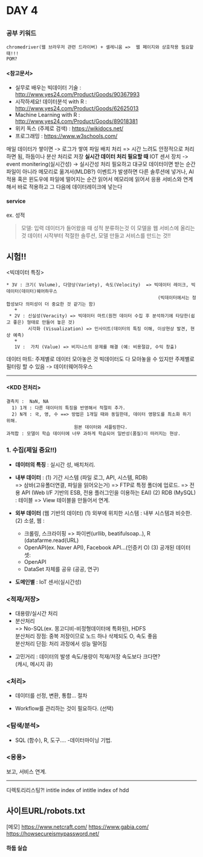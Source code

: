 # DAY 4
## 

### 공부 키워드
```
chromedriver(웹 브라우저 관련 드라이버) + 셀레니움 =>  웹 페이지와 상호작용 필요할 때!!!
POM?
```

#### <참고문서>
* 실무로 배우는 빅데이터 기술 : http://www.yes24.com/Product/Goods/90367993
* 시작하세요! 데이터분석 with R : http://www.yes24.com/Product/Goods/62625013
* Machine Learning with R : http://www.yes24.com/Product/Goods/89018381
* 위키 독스 (주제로 검색) : https://wikidocs.net/
* 프로그래밍 : https://www.w3schools.com/

매일 데이터가 쌓이면 -> 로그가 쌓여 파일 배치 처리 => 시간 느려도 안정적으로 처리하면 됨, 하둡이나 분산 처리로 저장
**실시간 데이터 처리 필요할 때**
IOT 센서 장치 -> event monitering(실시간성) -> 실시간성 처리 필요하고 대규모 데이터이면 받는 순간 파일이 아니라 메모리로 옮겨서(MLDB?) 이벤트가 발생하면 다른 솔루션에 넣거나, AI 적용 혹은 윈도우에 파일에 떨어지는 순간 읽어서 메모리에 읽어서 응용 서비스와 연계해서 바로 적용하고 그 다음에 데이터레이크에 넣는다

#### service
ex. 성적
> 모델: 입력 데이터가 들어왔을 때 성적 분류하는것
> 이 모델을 웹 서비스에 올리는 것
> 데이터 시작부터 적절한 솔루션, 모델 만들고 서비스를 만드는 것!!

## 시험!!
<빅데이터 특징>
```
* 3V : 크기( Volume), 다양상(Variety), 속도(Velocity)  => 빅데이터 레이크, 빅데이터(데이터)웨어하우스  
                                                        (빅데이터에서는 정합성보다 의미성이 더 중요한 것 같기는 함)    
   +  
 * 2V : 신실성(Veracity) => 빅데이터 마트(원천 데이터 수집 후 분석하기에 타당한(쉽고 좋은) 형태로 만들어 놓은 것)   
        시각화 (Visualization) => 인사이트(데이터의 특징 이해, 이상현상 발견, 현상 예측)   
   +   
   1V :  가치 (Value) => 비지니스의 문제를 해결 (예: 비용절감, 수익 창출)  
```
데이터 마트: 주제별로 데이터 모아놓은 것
빅데이터도 다 모아놓을 수 있지만 주제별로 필터링 할 수 있음 -> 데이터웨어하우스

----
#### <KDD 전처리>
```
결측치 :  NaN, NA  
  1) 1개 : 다른 데이터의 특징을 반영해서 적절히 추가.  
  2) N개 : 국, 영, 수 ==> 방법은 1개일 때와 동일한데, 데이터 영향도를 최소화 하기 위해.  
                         원본 데이터와 셔플링한다.  
과적합 : 모델이 학습 데이터에 너무 과하게 학습되어 일반성(품질)이 떠러지는 현상.                         
```

### 1. 수집(제일 중요!!)
 - **데이터의 특징** : 실시간 성, 배치처리.
 - **내부 데이터** : (1) 기간 시스템 (파일 로그, API, 시스템, RDB)  
                               => 삼바(고유폴더연결, 파일을 읽어오는거)
                               => FTP로 특정 폴더에 업로드.
                               => 전용 API (Web I/F 기반의 ESB, 전용 플러그인을 이용하는 EAI)
                     (2) RDB (MySQL) : 테이블
                               => View 테이블을 만들어서 연계.

 - **외부 데이터** (웹 기반의 데이터)
   (1) 외부에 위치한 시스템 : 내부 시스템과 비슷한.
   (2) 소셜, 웹 : 
     - 크롤링, 스크라이핑 => 파이썬(urllib, beatifulsoap..), R (datafarme.read(URL)
     - OpenAPI(ex. Naver API), Facebook API...(인증키 O)
   (3) 공개된 데이터 셋:
     - OpenAPI
     - DataSet 자체를 공유 (공공, 연구)

- **도메인별** : IoT 센서(실시간성)

### <적재/저장>
  - 대용량/실시간 처리  
  - 분산처리  
  => No-SQL(ex. 몽고디비-비정형데이터에 특화된), HDFS  
     분산처리 장점: 중복 저장이므로 노드 하나 삭제되도 O, 속도 좋음  
     분산처리 단점: 처리 과정에서 성능 떨어짐  
* 고민거리 : 데이터의 발생 속도/용량이 적재/저장 속도보다 크다면?  
    (캐시, 메시지 큐)  
    
### <처리>
 - 데이터를 선정, 변환, 통합... 절차
  * Workflow를 관리하는 것이 필요하다. (선택)
  
### <탐색/분석>
- SQL (함수), R, 도구....
-데이터마이닝 기법.

### <응용>
보고, 서비스 연계.

  
-----
디렉토리리스팅?!
intitle index of
intitle index of hdd

사이트URL/robots.txt
---
[메모]
https://www.netcraft.com/
https://www.gabia.com/
https://howsecureismypassword.net/



#### 하둡 실습



   
